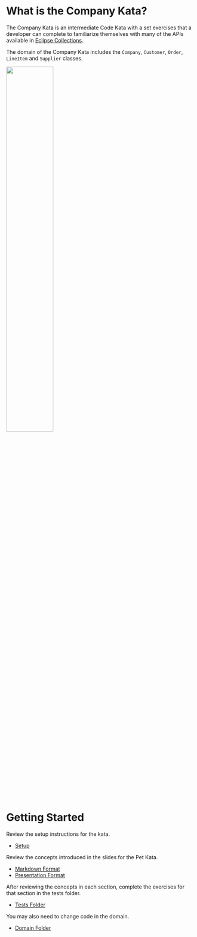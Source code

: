 <!--
  ~ Copyright (c) 2020 The Bank of New York Mellon.
  ~ All rights reserved. This program and the accompanying materials
  ~ are made available under the terms of the Eclipse Public License v1.0
  ~ and Eclipse Distribution License v. 1.0 which accompany this distribution.
  ~ The Eclipse Public License is available at http://www.eclipse.org/legal/epl-v10.html
  ~ and the Eclipse Distribution License is available at
  ~ http://www.eclipse.org/org/documents/edl-v10.php.
  -->
# **What is the Company Kata?**
The Company Kata is an intermediate Code Kata with a set exercises that a developer can complete to familiarize themselves with many of the APIs available in [Eclipse Collections](https://github.com/eclipse/eclipse-collections).

The domain of the Company Kata includes the `Company`, `Customer`, `Order`, `LineItem` and `Supplier` classes.

<a href="http://eclipse.github.io/eclipse-collections-kata/company-kata/#/1/15"><img src="https://github.com/eclipse/eclipse-collections-kata/blob/master/docs/company-kata/company-domain.png" height="50%" width="50%"></a>

# Getting Started

Review the setup instructions for the kata.

* [Setup](../docs/setup/slides.md)

Review the concepts introduced in the slides for the Pet Kata.

* [Markdown Format](../docs/company-kata/slides.md)
* [Presentation Format](https://eclipse.github.io/eclipse-collections-kata/company-kata)   

After reviewing the concepts in each section, complete the exercises for that section in the tests folder.

* [Tests Folder](./src/test/java/org/eclipse/collections/companykata/) 

You may also need to change code in the domain.

* [Domain Folder](./src/main/java/org/eclipse/collections/companykata/)
